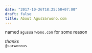 ```yaml
---
date: "2017-10-26T18:25:50+07:00"
draft: false
title: About AgusSarwono.com
---
```


named `agussarwono.com` for some reason

*thanks* \
`@sarwonous`